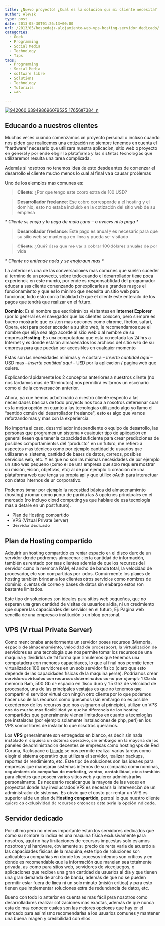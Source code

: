 ```yaml
---
title: ¿Nuevo proyecto? ¿Cual es la solución que mi cliente necesita?
author: Alevsk
type: post
date: 2013-05-30T01:26:13+00:00
url: /2013/05/hospedaje-alojamiento-web-vps-hosting-servidor-dedicado/
categories:
  - Geek
  - Programming
  - Social Media
  - Technology
  - Tips
tags:
  - Programming
  - Social Media
  - software libre
  - Solutions
  - Technology
  - Tutorials
  - web

---
```

[![942060_639498696079525_1765687384_n](/images/942060_639498696079525_1765687384_n.jpg)](http://www.alevsk.com/2013/05/hospedaje-alojamiento-web-vps-hosting-servidor-dedicado/942060_639498696079525_1765687384_n/)

## Educando a nuestros clientes

Muchas veces cuando comenzamos un proyecto personal o incluso cuando nos piden que realicemos una cotización no siempre tenemos en cuenta el “hardware" necesario que utilizara nuestra aplicación, sitio web o proyecto en general y por ende elegir la plataforma y las distintas tecnologías que utilizaremos resulta una tarea complicada.

Además si nosotros no tenemos idea de esto desde antes de comenzar el desarrollo el cliente mucho menos lo cual al final va a causar problemas

Uno de los ejemplos mas comunes es:

> <strong>Cliente</strong>: ¿Por que tengo este cobro extra de 100 USD?

> <strong>Desarrollador freelance</strong>: Ese cobro corresponde a el hosting y el dominio, esto no estaba incluido en la cotización del sitio web de su empresa

<em>* Cliente se enoja y lo paga de mala gana – o aveces ni lo paga *</em>

> <strong>Desarrollador freelance</strong>: Este pago es anual y es necesario para que su sitio web se mantenga en línea y pueda ser visitado

> <strong>Cliente</strong>: ¿Qué? ósea que me vas a cobrar 100 dólares anuales de por vida

<em>* Cliente no entiende nada y se enoja aun mas *</em></p></div>

La anterior es una de las conversaciones mas comunes que suelen suceder al termino de un proyecto, sobre todo cuando el desarrollador tiene poca experiencia en este mundo, por ende es responsabilidad del programador educar a sus cliente comenzando por explicarles a grandes rasgos el funcionamiento y que es lo mínimo que necesita un sitio web para funcionar, todo esto con la finalidad de que el cliente este enterado de los pagos que tendrá que realizar en el futuro.

<strong>Dominio</strong>: Es el nombre que escribirán los visitantes en <strong>Internet Explorer</strong> (por lo general es el navegador que los clientes conocen, pero siempre es bueno mostrarle que existen mas opciones como chrome, firefox, safari, Opera, etc) para poder acceder a su sitio web, le recomendamos que el nombre que elija sea algo acorde al sitio web o al nombre de su empresa.<strong>Hosting</strong>: Es una computadora que esta conectada las 24 hrs a Internet y es donde estarán almacenados los archivos del sitio web de su empresa para que puedan ser accesibles en cualquier momento

Estas son las necesidades mínimas y le costara – <em>Inserte cantidad aquí </em>– USD mas – <em>Inserte cantidad aquí</em> – USD por la aplicación / pagina web que quiere.

Explicando rápidamente los 2 conceptos anteriores a nuestros cliente (no nos tardamos mas de 10 minutos) nos permitirá evitarnos un escenario como el de la conversación anterior.

Ahora, ya que hemos adoctrinado a nuestro cliente respecto a las necesidades básicas de todo proyecto nos toca a nosotros determinar cual es la mejor opción en cuanto a las tecnologías utilizando algo yo llamo el “sentido común del desarrollador freelance", esto es algo que vamos reforzando mas y mas con la experiencia.

No importa el caso, desarrollador independiente o equipo de desarrollo, las personas que programen un sistema o cualquier tipo de aplicación en general tienen que tener la capacidad suficiente para crear predicciones de posibles comportamientos del “producto" en un futuro, me refiero a aspectos mas técnicos como por ejemplo cantidad de usuarios que utilizaran el sistema, cantidad de bases de datos, correos, posibles servicios web, etc. Y es que no son las mismas necesidades de por ejemplo un sitio web pequeño (como el de una empresa que solo requiere mostrar su misión, visión, objetivos, etc) al de por ejemplo la creación de una plataforma web que tenga su propia api y que utilice oAuth para interactuar con datos internos de un corporativo.

Podemos tomar por ejemplo la necesidad básica del almacenamiento (hosting) y tomar como punto de partida las 3 opciones principales en el mercado (no incluyo cloud computing ya que hablare de esa tecnología mas a detalle en un post futuro).

- Plan de Hosting compartido
- VPS (Virtual Private Server)
- Servidor dedicado

## Plan de Hosting compartido

Adquirir un hosting compartido es rentar espacio en el disco duro de un servidor donde podremos almacenar cierta cantidad de información, también es rentado por mas clientes además de que los recursos del servidor como la memoria RAM, el ancho de banda total, la velocidad de procesador, etc son compartidas por todos. Comúnmente los planes de hosting también brindan a los clientes otros servicios como nombres de dominio, cuentas de correo y bases de datos sin embargo estos son bastante limitados.

Este tipo de soluciones son ideales para sitios web pequeños, que no esperan una gran cantidad de visitas de usuarios al día, ni un crecimiento que supere las capacidades del servidor en el futuro, Ej: Pagina web sencilla de una empresa o institución o un blog personal.

## VPS (Virtual Private Server)

Como mencionaba anteriormente un servidor posee recursos (Memoria, espacio de almacenamiento, velocidad de procesador), la virtualización de servidores es una tecnología que nos permite tomar los recursos de una maquina y dividirlos de tal forma que simulemos que tenemos una computadora con menores capacidades, lo que al final nos permite tener virtualizados 100 servidores en un solo servidor físico (claro que esto depende de las capacidades físicas de la maquina perse). Podríamos crear servidores virtuales con recursos determinados como por ejemplo 1 Gb de memoria Ram, 500 Gb de espacio en disco duro y 1.5 Ghz de velocidad de procesador, una de las principales ventajas es que no tenemos que compartir el servidor virtual con ningún otro cliente por lo que podemos hacer uso de los recursos como queramos (sin embargo no es posible excedernos de los recursos que nos asignaron al principio), utilizar un VPS nos da mucha mas flexibilidad ya que ha diferencia de los hosting compartidos que generalmente vienen limitados en cuanto a tecnologías pre instaladas (por ejemplo solamente instalaciones de php, perl) en los VPS somos libres de instalar lo que nosotros queramos.

Los <strong>VPS</strong> generalmente son entregados en blanco, es decir sin nada instalado ni siquiera un sistema operativo, sin embargo en la mayoría de los paneles de administración decentes de empresas como hosting vps de Red Coruna, Rackspace o [Linode](https://www.linode.com/) se nos permite realizar varias tareas como elegir el sistema operativo que utilizara el servidor, realizar backups, reportes de rendimiento, etc.
Este tipo de soluciones son las ideales para empresas que manejaran sistemas internos de su compañía como nominas, seguimiento de campañas de marketing, ventas, contabilidad, etc o también para clientes que poseen varios sitios web y quieren administrarlos personalmente. Es necesario recalcar que la mayoría de las veces en proyectos donde hay involucrados VPS es necesaria la intervención de un administrador de sistemas. Es obvio que el costo por rentar un VPS es superior al de un plan de <strong>Hosting compartido</strong>, pero si lo que nuestro cliente quiere es exclusividad de recursos entonces esta seria la opción indicada.
## Servidor dedicado

Por ultimo pero no menos importante están los servidores dedicados que como su nombre lo indica es una maquina física exclusivamente para nosotros, aquí no hay limitaciones de recursos impuestas solo estamos nosotros y el hardware, obviamente su precio de renta varia de acuerdo a las capacidades físicas de la maquina, este tipo de soluciones son aplicables a compañías en donde los procesos internos son críticos y en donde es recomendable que la información que manejan sea totalmente privada, así como para sitios web, servidores de videojuegos, o aplicaciones que reciben una gran cantidad de usuarios al día y que tienen una gran demanda de ancho de banda, además de que no se pueden permitir estar fuera de línea ni un solo minuto (misión critica) y para esto tienen que implementar soluciones extra de redundancia de datos, etc.

Bueno con todo lo anterior en cuenta es mas fácil para nosotros como desarrolladores realizar cotizaciones mas exactas, además de que nunca esta de mas conocer cuales son las mejores opciones que hay en el mercado para así mismo recomendarlas a los usuarios comunes y mantener una buena imagen y credibilidad con ellos.
